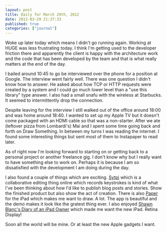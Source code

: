 ```yaml
---
layout: post
title: Daily for March 29th, 2012
date: 2012-03-29 21:37:33
published: true
categories: ["journal"]
---
```


Woke up later today which means I didn't go running again. Working at HUGE was less frustrating today. I think I'm getting used to the developer friction there and apparently the client is happy with the architecture work and the code that has been developed by the team and that is what really matters at the end of the day. 

I bailed around 10:45 to go be interviewed over the phone for a position at Google. The interview went fairly well. There was one question I didn't know how to answer. He asked about how TCP or HTTP requests were created by a system and I could go much lower level than a "use this library" type answer. I also had a small snafu with the wireless at Starbucks. It seemed to intermittently drop the connection. 

Despite leaving for the interview I still walked out of the office around 18:00 and was home around 18:40. I wanted to set up my Apple TV but it doesn't come packaged with an HDMI cable so that was a non-starter. After we ate (leftover pizza from Lombardi's) Mai and I  spent some time going back and forth on Draw Something. In between my turns I was reading the internet. I found some interesting things but sent most of them to Instapaper to read later.

As of right now I'm looking forward to starting on or getting back to a personal project or another freelance gig. I don't know why but I really want to have something else to work on. Perhaps it is because I am so dissatisfied with the development I am doing during the day. 

I also found a couple of things which are exciting. [Sytpi](http://www.stypi.com) which is a collaborative editing thing online which records keystrokes is kind of what I've been thinking about how I'd like to publish blog posts and stories. Show the finished product but also show the act of creation. There is also [Paper](http://fiftythree.com/) for the iPad which makes me want to draw. A lot. The app is beautiful and the demo makes it look like the gratest thing ever. I also enjoyed [Shawn Blanc's Diary of an iPad Owner](http://shawnblanc.net/2012/03/diary-of-an-ipad-3-owner/) which made me want the new iPad. Retina Display!

Soon all the world will be mine. Or at least the new Apple gadgets I want. 